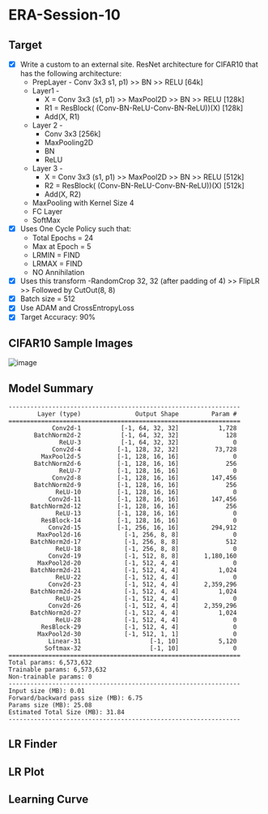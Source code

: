 # ERA-Session-10

## Target
* [x] Write a custom to an external site. ResNet architecture for CIFAR10 that has the following architecture:
  * PrepLayer - Conv 3x3 s1, p1) >> BN >> RELU [64k]
  * Layer1 -
    * X = Conv 3x3 (s1, p1) >> MaxPool2D >> BN >> RELU [128k]
    * R1 = ResBlock( (Conv-BN-ReLU-Conv-BN-ReLU))(X) [128k] 
    * Add(X, R1)
  * Layer 2 -
    * Conv 3x3 [256k]
    * MaxPooling2D
    * BN
    * ReLU
  * Layer 3 -
    * X = Conv 3x3 (s1, p1) >> MaxPool2D >> BN >> RELU [512k]
    * R2 = ResBlock( (Conv-BN-ReLU-Conv-BN-ReLU))(X) [512k]
    * Add(X, R2)
  * MaxPooling with Kernel Size 4
  * FC Layer 
  * SoftMax
* [x] Uses One Cycle Policy such that:
  * Total Epochs = 24
  * Max at Epoch = 5
  * LRMIN = FIND
  * LRMAX = FIND
  * NO Annihilation
* [x] Uses this transform -RandomCrop 32, 32 (after padding of 4) >> FlipLR >> Followed by CutOut(8, 8)
* [x] Batch size = 512
* [x] Use ADAM and CrossEntropyLoss
* [x] Target Accuracy: 90%

## CIFAR10 Sample Images
![image](https://github.com/ShubhamVerma16/ERA-Session-10/assets/46774613/32df26ac-5e2b-496f-9380-8d2f6875eeff)

## Model Summary
```
----------------------------------------------------------------
        Layer (type)               Output Shape         Param #
================================================================
            Conv2d-1           [-1, 64, 32, 32]           1,728
       BatchNorm2d-2           [-1, 64, 32, 32]             128
              ReLU-3           [-1, 64, 32, 32]               0
            Conv2d-4          [-1, 128, 32, 32]          73,728
         MaxPool2d-5          [-1, 128, 16, 16]               0
       BatchNorm2d-6          [-1, 128, 16, 16]             256
              ReLU-7          [-1, 128, 16, 16]               0
            Conv2d-8          [-1, 128, 16, 16]         147,456
       BatchNorm2d-9          [-1, 128, 16, 16]             256
             ReLU-10          [-1, 128, 16, 16]               0
           Conv2d-11          [-1, 128, 16, 16]         147,456
      BatchNorm2d-12          [-1, 128, 16, 16]             256
             ReLU-13          [-1, 128, 16, 16]               0
         ResBlock-14          [-1, 128, 16, 16]               0
           Conv2d-15          [-1, 256, 16, 16]         294,912
        MaxPool2d-16            [-1, 256, 8, 8]               0
      BatchNorm2d-17            [-1, 256, 8, 8]             512
             ReLU-18            [-1, 256, 8, 8]               0
           Conv2d-19            [-1, 512, 8, 8]       1,180,160
        MaxPool2d-20            [-1, 512, 4, 4]               0
      BatchNorm2d-21            [-1, 512, 4, 4]           1,024
             ReLU-22            [-1, 512, 4, 4]               0
           Conv2d-23            [-1, 512, 4, 4]       2,359,296
      BatchNorm2d-24            [-1, 512, 4, 4]           1,024
             ReLU-25            [-1, 512, 4, 4]               0
           Conv2d-26            [-1, 512, 4, 4]       2,359,296
      BatchNorm2d-27            [-1, 512, 4, 4]           1,024
             ReLU-28            [-1, 512, 4, 4]               0
         ResBlock-29            [-1, 512, 4, 4]               0
        MaxPool2d-30            [-1, 512, 1, 1]               0
           Linear-31                   [-1, 10]           5,120
          Softmax-32                   [-1, 10]               0
================================================================
Total params: 6,573,632
Trainable params: 6,573,632
Non-trainable params: 0
----------------------------------------------------------------
Input size (MB): 0.01
Forward/backward pass size (MB): 6.75
Params size (MB): 25.08
Estimated Total Size (MB): 31.84
----------------------------------------------------------------
```

## LR Finder

## LR Plot

## Learning Curve
